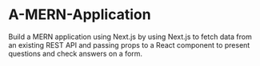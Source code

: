 # A-MERN-Application
Build a MERN application using Next.js by using Next.js to fetch data from an existing REST API and passing props to a React component to present questions and check answers on a form.
